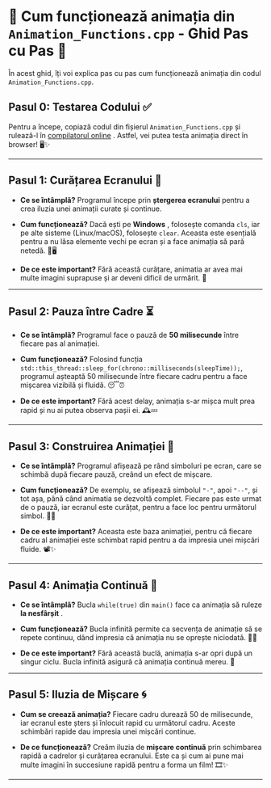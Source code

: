 # 🌟  **Cum funcționează animația din `Animation_Functions.cpp` - Ghid Pas cu Pas**  🌟

În acest ghid, îți voi explica pas cu pas cum funcționează animația din codul `Animation_Functions.cpp`.

## **Pasul 0: Testarea Codului ✅** 

Pentru a începe, copiază codul din fișierul `Animation_Functions.cpp` și rulează-l în [compilatorul online](https://www.onlinegdb.com/online_c++_compiler) . Astfel, vei putea testa animația direct în browser! 🖥️✨


---


## **Pasul 1: Curățarea Ecranului 🧹** 
 
- **Ce se întâmplă?**  Programul începe prin **ștergerea ecranului**  pentru a crea iluzia unei animații curate și continue.
 
- **Cum funcționează?**  Dacă ești pe **Windows** , folosește comanda `cls`, iar pe alte sisteme (Linux/macOS), folosește `clear`. Aceasta este esențială pentru a nu lăsa elemente vechi pe ecran și a face animația să pară netedă. 🧼🖥️
 
- **De ce este important?**  Fără această curățare, animatia ar avea mai multe imagini suprapuse și ar deveni dificil de urmărit. 🧹



---


## **Pasul 2: Pauza între Cadre ⏳** 
 
- **Ce se întâmplă?**  Programul face o pauză de **50 milisecunde**  între fiecare pas al animației.
 
- **Cum funcționează?**  Folosind funcția `std::this_thread::sleep_for(chrono::milliseconds(sleepTime));`, programul așteaptă 50 milisecunde între fiecare cadru pentru a face mișcarea vizibilă și fluidă. 😴⏰
 
- **De ce este important?**  Fără acest delay, animația s-ar mișca mult prea rapid și nu ai putea observa pașii ei. 🕰️💤



---


## **Pasul 3: Construirea Animației 🔄** 
 
- **Ce se întâmplă?**  Programul afișează pe rând simboluri pe ecran, care se schimbă după fiecare pauză, creând un efect de mișcare.
 
- **Cum funcționează?**  De exemplu, se afișează simbolul `"-"`, apoi `"--"`, și tot așa, până când animatia se dezvoltă complet. Fiecare pas este urmat de o pauză, iar ecranul este curățat, pentru a face loc pentru următorul simbol. 🔁🎨
 
- **De ce este important?**  Aceasta este baza animației, pentru că fiecare cadru al animației este schimbat rapid pentru a da impresia unei mișcări fluide. 📽️✨



---


## **Pasul 4: Animația Continuă 🔁** 
 
- **Ce se întâmplă?**  Bucla `while(true)` din `main()` face ca animația să ruleze **la nesfârșit** .
 
- **Cum funcționează?**  Bucla infinită permite ca secvența de animație să se repete continuu, dând impresia că animația nu se oprește niciodată. 🎠🔄
 
- **De ce este important?**  Fără această buclă, animația s-ar opri după un singur ciclu. Bucla infinită asigură că animația continuă mereu. 🎢



---


## **Pasul 5: Iluzia de Mișcare 🌀** 
 
- **Cum se creează animația?**  Fiecare cadru durează 50 de milisecunde, iar ecranul este șters și înlocuit rapid cu următorul cadru. Aceste schimbări rapide dau impresia unei mișcări continue.
 
- **De ce funcționează?**  Creăm iluzia de **mișcare continuă**  prin schimbarea rapidă a cadrelor și curățarea ecranului. Este ca și cum ai pune mai multe imagini în succesiune rapidă pentru a forma un film! 🎞️✨



---
<br />
<br />
<br />

